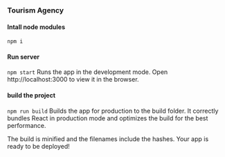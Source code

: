 ### Tourism Agency

#### Intall node modules
 `npm i`

#### Run server
`npm start`
Runs the app in the development mode.
Open http://localhost:3000 to view it in the browser.


#### build the project
`npm run build`
Builds the app for production to the build folder.
It correctly bundles React in production mode and optimizes the build for the best performance.

The build is minified and the filenames include the hashes.
Your app is ready to be deployed!
